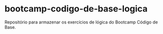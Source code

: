 # bootcamp-codigo-de-base-logica
Repositório para armazenar os exercícios de lógica do Bootcamp Código de Base.
